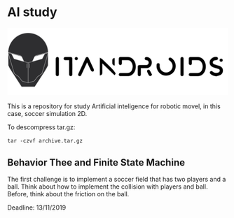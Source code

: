 # AI study

![](./logo_lado.PNG)

This is a repository for study Artificial inteligence for robotic movel, in this case, soccer simulation 2D.

To descompress tar.gz:

	tar -czvf archive.tar.gz

## Behavior Thee and Finite State Machine

The first challenge is to implement a soccer field that has two players and a ball. Think about how to implement the collision with players and ball. Before, think about the friction on the ball.

Deadline: 13/11/2019
